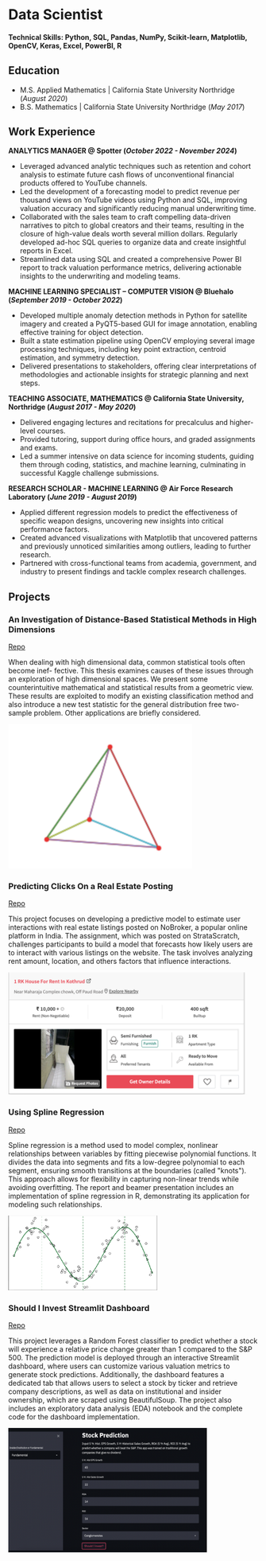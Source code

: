 # Data Scientist

#### Technical Skills: Python, SQL, Pandas, NumPy, Scikit-learn, Matplotlib, OpenCV, Keras, Excel, PowerBI, R

## Education						       		
- M.S. Applied Mathematics	| California State University Northridge (_August 2020_)	 			        		
- B.S. Mathematics | California State University Northridge (_May 2017_)

## Work Experience
**ANALYTICS MANAGER @ Spotter (_October 2022 - November 2024_)**
- Leveraged advanced analytic techniques such as retention and cohort analysis to estimate future cash flows of unconventional financial products offered to YouTube channels.
- Led the development of a forecasting model to predict revenue per thousand views on YouTube videos using Python and SQL, improving valuation accuracy and significantly reducing manual underwriting time.
- Collaborated with the sales team to craft compelling data-driven narratives to pitch to global creators and their teams, resulting in the closure of high-value deals worth several million dollars. Regularly developed
ad-hoc SQL queries to organize data and create insightful reports in Excel.
- Streamlined data using SQL and created a comprehensive Power BI report to track valuation performance
metrics, delivering actionable insights to the underwriting and modeling teams.

**MACHINE LEARNING SPECIALIST – COMPUTER VISION @ Bluehalo (_September 2019 - October 2022_)**
- Developed multiple anomaly detection methods in Python for satellite imagery and created a PyQT5-based GUI for image annotation, enabling effective training for object detection.
- Built a state estimation pipeline using OpenCV employing several image processing techniques, including key point extraction, centroid estimation, and symmetry detection.
- Delivered presentations to stakeholders, offering clear interpretations of methodologies and actionable insights for strategic planning and next steps.

**TEACHING ASSOCIATE, MATHEMATICS @ California State University, Northridge (_August 2017 - May 2020_)**
- Delivered engaging lectures and recitations for precalculus and higher-level courses.
- Provided tutoring, support during office hours, and graded assignments and exams.
- Led a summer intensive on data science for incoming students, guiding them through coding, statistics, and
machine learning, culminating in successful Kaggle challenge submissions.

**RESEARCH SCHOLAR - MACHINE LEARNING @ Air Force Research Laboratory (_June 2019 - August 2019_)**
- Applied different regression models to predict the effectiveness of specific weapon designs, uncovering new insights into critical performance factors.
- Created advanced visualizations with Matplotlib that uncovered patterns and previously unnoticed similarities among outliers, leading to further research.
- Partnered with cross-functional teams from academia, government, and industry to present findings and tackle complex research challenges.
  
## Projects
### An Investigation of Distance-Based Statistical Methods in High Dimensions
[Repo](https://github.com/aterzy42/CurseofDimensionality)

When dealing with high dimensional data, common statistical tools often become inef- fective. This thesis examines causes of these issues through an exploration of high dimensional spaces. We present some counterintuitive mathematical and statistical results from a geometric view. These results are exploited to modify an existing classification method and also introduce a new test statistic for the general distribution free two-sample problem. Other applications are briefly considered.

<img src="/assets/simplex" alt="Blah" width="370" height="290" />

<br>

### Predicting Clicks On a Real Estate Posting
[Repo](https://github.com/aterzy42/Property_Click)

This project focuses on developing a predictive model to estimate user interactions with real estate listings posted on NoBroker, a popular online platform in India. The assignment, which was posted on StrataScratch, challenges participants to build a model that forecasts how likely users are to interact with various listings on the website. The task involves analyzing rent amount, location, and others factors  that influence interactions.

<img src="/assets/nobroker.png" alt="Blah1" width="477" height="245" />

<br>

### Using Spline Regression
[Repo](https://github.com/aterzy42/Spline)

Spline regression is a method used to model complex, nonlinear relationships between variables by fitting piecewise polynomial functions. It divides the data into segments and fits a low-degree polynomial to each segment, ensuring smooth transitions at the boundaries (called "knots"). This approach allows for flexibility in capturing non-linear trends while avoiding overfitting. The report and beamer presentation includes an implementation of spline regression in R, demonstrating its application for modeling such relationships.

<img src="/assets/spline" alt="Blah" width="300" height="150" />

<br>

### Should I Invest Streamlit Dashboard
[Repo](https://github.com/aterzy42/StockAnalysis)

This project leverages a Random Forest classifier to predict whether a stock will experience a relative price change greater than 1 compared to the S&P 500. The prediction model is deployed through an interactive Streamlit dashboard, where users can customize various valuation metrics to generate stock predictions. Additionally, the dashboard features a dedicated tab that allows users to select a stock by ticker and retrieve company descriptions, as well as data on institutional and insider ownership, which are scraped using BeautifulSoup. The project also includes an exploratory data analysis (EDA) notebook and the complete code for the dashboard implementation.

<img src="/assets/shoudiinvest.png" alt="Blah" width="400" height="250" />









